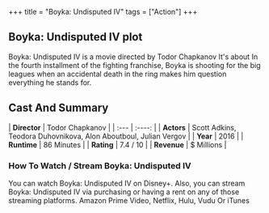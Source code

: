 +++
title = "Boyka: Undisputed IV"
tags = ["Action"]
+++
## Boyka: Undisputed IV plot
Boyka: Undisputed IV is a movie directed by Todor Chapkanov It's about In the fourth installment of the fighting franchise, Boyka is shooting for the big leagues when an accidental death in the ring makes him question everything he stands for.
## Cast And Summary
| **Director**      | Todor Chapkanov |
    | :---        |    :----:   |
    |  **Actors** | Scott Adkins, Teodora Duhovnikova, Alon Aboutboul, Julian Vergov |
    | **Year**   | 2016    |
    |  **Runtime** | 86 Minutes |
    |  **Rating** | 7.4 / 10 | 
    |  **Revenue** | $ Millions |
### How To Watch / Stream Boyka: Undisputed IV
You can watch Boyka: Undisputed IV on Disney+.
Also, you can stream Boyka: Undisputed IV via purchasing or having a rent on any of those streaming platforms.
Amazon Prime Video, Netflix, Hulu, Vudu Or iTunes